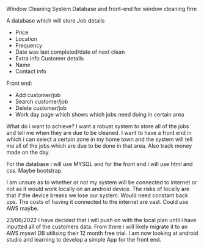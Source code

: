 Window Cleaning System
Database and front-end for window cleaning firm


A database which will store
Job details
  * Price
  * Location
  * Frequency
  * Date was last completed/date of next clean
  * Extra info
Customer details
  * Name
  * Contact info
  
Front end:
* Add customer/job
* Search customer/job
* Delete customer/job
* Work day page which shows which jobs need doing in certain area


What do i want to achieve?
I want a robust system to store all of the jobs and tell me when they are due to be cleaned. I want to have a front end in which i can select a certain zone in my home town and the system will tell me all of the jobs which are due to be done in that area. Also track money made on the day. 



For the database i will use MYSQL and for the front end i will use html and css. Maybe bootstrap.

I am unsure as to whether or not my system will be connected to internet or not as it would work locally on an android device. The risks of locally are that if the device breaks we lose our system. Would need constant back ups. The costs of having it connected to the internet are vast. Could use AWS maybe.

23/06/2022
I have decided that i will push on with the local plan until i have inputted all of the customers data. From there i will likely migrate it to an AWS myswl DB utilising their 12 month free trial. I am now looking at android studio and learning to develop a simple App for the front end.


